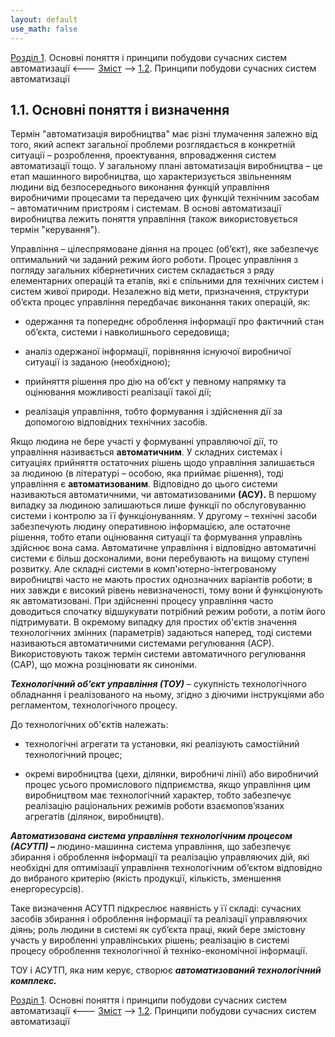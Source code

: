 ```yaml
---
layout: default
use_math: false
---
```


[Розділ 1](1.md). Основні поняття і принципи побудови сучасних систем автоматизації  <--- [Зміст](README.md) --> [1.2](1_2.md). Принципи побудови сучасних систем автоматизації

## 1.1. Основні поняття і визначення

Термін "автоматизація виробництва" має різні тлумачення залежно від того, який аспект загальної проблеми розглядається в конкретній ситуації – розроблення, проектування, впровадження систем автоматизації тощо. У загальному плані автоматизація виробництва – це етап машинного виробництва, що характеризується звільненням людини від безпосереднього виконання функцій управління виробничими процесами та передачею цих функцій технічним засобам – автоматичним пристроям і системам. В основі автоматизації виробництва лежить поняття управління (також використовується термін "керування").

Управління – цілеспрямоване діяння на процес (об’єкт), яке забезпечує оптимальний чи заданий режим його роботи. Процес управління з погляду загальних кібернетичних систем складається з ряду елементарних операцій та етапів, які є спільними для технічних систем і систем живої природи. Незалежно від мети, призначення, структури об’єкта процес управління передбачає виконання таких операцій, як:

- одержання та попереднє оброблення інформації про фактичний стан об’єкта, системи і навколишнього середовища;

- аналіз одержаної інформації, порівняння існуючої виробничої ситуації із заданою (необхідною);

- прийняття рішення про дію на об’єкт у певному напрямку та оцінювання можливості реалізації такої дії;

- реалізація управління, тобто формування і здійснення дії за допомогою відповідних технічних засобів.

Якщо людина не бере участі у формуванні управляючої дії, то управління називається **автоматичним**. У складних системах і ситуаціях прийняття остаточних рішень щодо управління залишається за людиною (в літературі – особою, яка приймає рішення), тоді управління є **автоматизованим**. Відповідно до цього системи називаються автоматичними, чи автоматизованими **(АСУ).** В першому випадку за людиною залишаються лише функції по обслуговуванню системи і контролю за її функціонуванням. У другому – технічні засоби забезпечують людину оперативною інформацією, але остаточне рішення, тобто етапи оцінювання ситуації та формування управлінь здійснює вона сама. Автоматичне управління і відповідно автоматичні системи є більш досконалими, вони перебувають на вищому ступені розвитку. Але складні системи в комп'ютерно-інтегрованому виробництві часто не мають простих однозначних варіантів роботи; в них завжди є високий рівень невизначеності, тому вони й функціонують як автоматизовані. При здійсненні процесу управління часто доводиться спочатку відшукувати потрібний режим роботи, а потім його підтримувати. В окремому випадку для простих об'єктів значення технологічних змінних (параметрів) задаються наперед, тоді системи називаються автоматичними системами регулювання (АСР). Використовують також термін системи автоматичного регулювання (САР), що можна розцінювати як синоніми.

***Технологічний об’єкт управління (ТОУ)*** – сукупність технологічного обладнання і реалізованого на ньому, згідно з діючими інструкціями або регламентом, технологічного процесу.

До технологічних об'єктів належать:

- технологічні агрегати та установки, які реалізують самостійний технологічний процес;

- окремі виробництва (цехи, ділянки, виробничі лінії) або виробничий процес усього промислового підприємства, якщо управління цим виробництвом має технологічний характер, тобто забезпечує реалізацію раціональних режимів роботи взаємопов’язаних агрегатів (ділянок, виробництв).

***Автоматизована система управління технологічним процесом (АСУТП) –*** людино-машинна система управління, що забезпечує збирання і оброблення інформації та реалізацію управляючих дій, які необхідні для оптимізації управління технологічним об’єктом відповідно до вибраного критерію (якість продукції, кількість, зменшення енергоресурсів).

Таке визначення АСУТП підкреслює наявність у її складі: сучасних засобів збирання і оброблення інформації та реалізації управляючих діянь; роль людини в системі як суб’єкта праці, який бере змістовну участь у виробленні управлінських рішень; реалізацію в системі процесу оброблення технологічної й техніко-економічної інформації.

ТОУ і АСУТП, яка ним керує, створює ***автоматизований технологічний комплекс.*** 



[Розділ 1](1.md). Основні поняття і принципи побудови сучасних систем автоматизації  <--- [Зміст](README.md) --> [1.2](1_2.md). Принципи побудови сучасних систем автоматизації